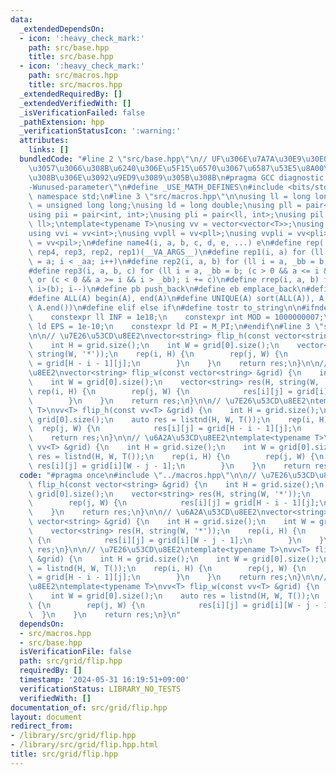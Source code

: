 ```yaml
---
data:
  _extendedDependsOn:
  - icon: ':heavy_check_mark:'
    path: src/base.hpp
    title: src/base.hpp
  - icon: ':heavy_check_mark:'
    path: src/macros.hpp
    title: src/macros.hpp
  _extendedRequiredBy: []
  _extendedVerifiedWith: []
  _isVerificationFailed: false
  _pathExtension: hpp
  _verificationStatusIcon: ':warning:'
  attributes:
    links: []
  bundledCode: "#line 2 \"src/base.hpp\"\n// UF\u306E\u7A7A\u30E9\u30E0\u30C0\u6E21\
    \u3057\u3066\u308B\u6240\u306E\u5F15\u6570\u3067\u6587\u53E5\u8A00\u308F\u308C\
    \u308B\u306E\u3092\u9ED9\u3089\u305B\u308B\n#pragma GCC diagnostic ignored \"\
    -Wunused-parameter\"\n#define _USE_MATH_DEFINES\n#include <bits/stdc++.h>\nusing\
    \ namespace std;\n#line 3 \"src/macros.hpp\"\n\nusing ll = long long;\nusing ull\
    \ = unsigned long long;\nusing ld = long double;\nusing pll = pair<ll, ll>;\n\
    using pii = pair<int, int>;\nusing pli = pair<ll, int>;\nusing pil = pair<int,\
    \ ll>;\ntemplate<typename T>\nusing vv = vector<vector<T>>;\nusing vvl = vv<ll>;\n\
    using vvi = vv<int>;\nusing vvpll = vv<pll>;\nusing vvpli = vv<pli>;\nusing vvpil\
    \ = vv<pil>;\n#define name4(i, a, b, c, d, e, ...) e\n#define rep(...) name4(__VA_ARGS__,\
    \ rep4, rep3, rep2, rep1)(__VA_ARGS__)\n#define rep1(i, a) for (ll i = 0, _aa\
    \ = a; i < _aa; i++)\n#define rep2(i, a, b) for (ll i = a, _bb = b; i < _bb; i++)\n\
    #define rep3(i, a, b, c) for (ll i = a, _bb = b; (c > 0 && a <= i && i < _bb)\
    \ or (c < 0 && a >= i && i > _bb); i += c)\n#define rrep(i, a, b) for (ll i=(a);\
    \ i>(b); i--)\n#define pb push_back\n#define eb emplace_back\n#define mkp make_pair\n\
    #define ALL(A) begin(A), end(A)\n#define UNIQUE(A) sort(ALL(A)), A.erase(unique(ALL(A)),\
    \ A.end())\n#define elif else if\n#define tostr to_string\n\n#ifndef CONSTANTS\n\
    \    constexpr ll INF = 1e18;\n    constexpr int MOD = 1000000007;\n    constexpr\
    \ ld EPS = 1e-10;\n    constexpr ld PI = M_PI;\n#endif\n#line 3 \"src/grid/flip.hpp\"\
    \n\n// \u7E26\u53CD\u8EE2\nvector<string> flip_h(const vector<string> &grid) {\n\
    \    int H = grid.size();\n    int W = grid[0].size();\n    vector<string> res(H,\
    \ string(W, '*'));\n    rep(i, H) {\n        rep(j, W) {\n            res[i][j]\
    \ = grid[H - i - 1][j];\n        }\n    }\n    return res;\n}\n\n// \u6A2A\u53CD\
    \u8EE2\nvector<string> flip_w(const vector<string> &grid) {\n    int H = grid.size();\n\
    \    int W = grid[0].size();\n    vector<string> res(H, string(W, '*'));\n   \
    \ rep(i, H) {\n        rep(j, W) {\n            res[i][j] = grid[i][W - j - 1];\n\
    \        }\n    }\n    return res;\n}\n\n// \u7E26\u53CD\u8EE2\ntemplate<typename\
    \ T>\nvv<T> flip_h(const vv<T> &grid) {\n    int H = grid.size();\n    int W =\
    \ grid[0].size();\n    auto res = listnd(H, W, T());\n    rep(i, H) {\n      \
    \  rep(j, W) {\n            res[i][j] = grid[H - i - 1][j];\n        }\n    }\n\
    \    return res;\n}\n\n// \u6A2A\u53CD\u8EE2\ntemplate<typename T>\nvv<T> flip_w(const\
    \ vv<T> &grid) {\n    int H = grid.size();\n    int W = grid[0].size();\n    auto\
    \ res = listnd(H, W, T());\n    rep(i, H) {\n        rep(j, W) {\n           \
    \ res[i][j] = grid[i][W - j - 1];\n        }\n    }\n    return res;\n}\n"
  code: "#pragma once\n#include \"../macros.hpp\"\n\n// \u7E26\u53CD\u8EE2\nvector<string>\
    \ flip_h(const vector<string> &grid) {\n    int H = grid.size();\n    int W =\
    \ grid[0].size();\n    vector<string> res(H, string(W, '*'));\n    rep(i, H) {\n\
    \        rep(j, W) {\n            res[i][j] = grid[H - i - 1][j];\n        }\n\
    \    }\n    return res;\n}\n\n// \u6A2A\u53CD\u8EE2\nvector<string> flip_w(const\
    \ vector<string> &grid) {\n    int H = grid.size();\n    int W = grid[0].size();\n\
    \    vector<string> res(H, string(W, '*'));\n    rep(i, H) {\n        rep(j, W)\
    \ {\n            res[i][j] = grid[i][W - j - 1];\n        }\n    }\n    return\
    \ res;\n}\n\n// \u7E26\u53CD\u8EE2\ntemplate<typename T>\nvv<T> flip_h(const vv<T>\
    \ &grid) {\n    int H = grid.size();\n    int W = grid[0].size();\n    auto res\
    \ = listnd(H, W, T());\n    rep(i, H) {\n        rep(j, W) {\n            res[i][j]\
    \ = grid[H - i - 1][j];\n        }\n    }\n    return res;\n}\n\n// \u6A2A\u53CD\
    \u8EE2\ntemplate<typename T>\nvv<T> flip_w(const vv<T> &grid) {\n    int H = grid.size();\n\
    \    int W = grid[0].size();\n    auto res = listnd(H, W, T());\n    rep(i, H)\
    \ {\n        rep(j, W) {\n            res[i][j] = grid[i][W - j - 1];\n      \
    \  }\n    }\n    return res;\n}\n"
  dependsOn:
  - src/macros.hpp
  - src/base.hpp
  isVerificationFile: false
  path: src/grid/flip.hpp
  requiredBy: []
  timestamp: '2024-05-31 16:19:51+09:00'
  verificationStatus: LIBRARY_NO_TESTS
  verifiedWith: []
documentation_of: src/grid/flip.hpp
layout: document
redirect_from:
- /library/src/grid/flip.hpp
- /library/src/grid/flip.hpp.html
title: src/grid/flip.hpp
---
```


